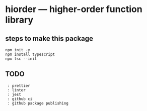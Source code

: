 # hiorder — higher-order function library

## steps to make this package

```
npm init -y
npm install typescript
npx tsc --init
```

## TODO
```
 : prettier
 : linter
 : jest
 : github ci
 : github package publishing
```
